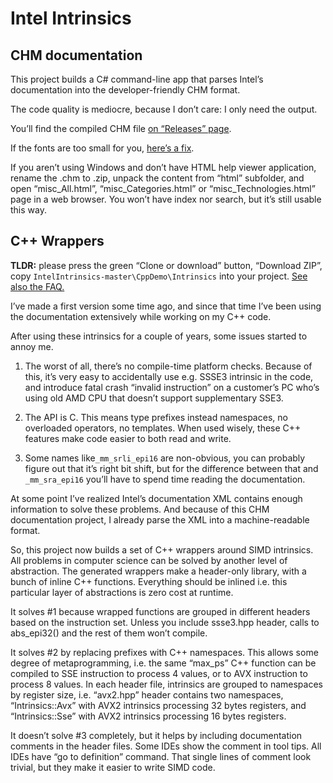 # Intel Intrinsics## CHM documentationThis project builds a C# command-line app that parses Intel’s documentation into the developer-friendly CHM format.The code quality is mediocre, because I don’t care: I only need the output.You’ll find the compiled CHM file [on “Releases” page](https://github.com/Const-me/IntelIntrinsics/releases).If the fonts are too small for you, [here’s a fix](https://superuser.com/a/204783/31483).If you aren’t using Windows and don’t have HTML help viewer application, rename the .chm to .zip, unpack the content from “html” subfolder, and open “misc\_All.html”, “misc\_Categories.html” or “misc\_Technologies.html” page in a web browser.You won’t have index nor search, but it’s still usable this way.## C++ Wrappers**TLDR:** please press the green “Clone or download” button, “Download ZIP”, copy `IntelIntrinsics-master\CppDemo\Intrinsics` into your project. [See also the FAQ.](https://github.com/Const-me/IntelIntrinsics/blob/master/cpp-faq.md)I’ve made a first version some time ago, and since that time I’ve been using the documentation extensively while working on my C++ code.After using these intrinsics for a couple of years, some issues started to annoy me.1. The worst of all, there’s no compile-time platform checks.Because of this, it’s very easy to accidentally use e.g. SSSE3 intrinsic in the code, and introduce fatal crash “invalid instruction” on a customer’s PC who’s using old AMD CPU that doesn’t support supplementary SSE3.2. The API is C. This means type prefixes instead namespaces, no overloaded operators, no templates. When used wisely, these C++ features make code easier to both read and write.3. Some names like`_mm_srli_epi16` are non-obvious, you can probably figure out that it’s right bit shift, but for the difference between that and `_mm_sra_epi16` you’ll have to spend time reading the documentation.At some point I’ve realized Intel’s documentation XML contains enough information to solve these problems. And because of this CHM documentation project, I already parse the XML into a machine-readable format.So, this project now builds a set of C++ wrappers around SIMD intrinsics. All problems in computer science can be solved by another level of abstraction.The generated wrappers make a header-only library, with a bunch of inline C++ functions. Everything should be inlined i.e. this particular layer of abstractions is zero cost at runtime.It solves #1 because wrapped functions are grouped in different headers based on the instruction set. Unless you include ssse3.hpp header, calls to abs_epi32() and the rest of them won’t compile.It solves #2 by replacing prefixes with C++ namespaces. This allows some degree of metaprogramming, i.e. the same “max_ps” C++ function can be compiled to SSE instruction to process 4 values, or to AVX instruction to process 8 values. In each header file, intrinsics are grouped to namespaces by register size, i.e. “avx2.hpp” header contains two namespaces, “Intrinsics::Avx” with AVX2 intrinsics processing 32 bytes registers, and “Intrinsics::Sse” with AVX2 intrinsics processing 16 bytes registers.It doesn’t solve #3 completely, but it helps by including documentation comments in the header files. Some IDEs show the comment in tool tips. All IDEs have “go to definition” command.That single lines of comment look trivial, but they make it easier to write SIMD code.